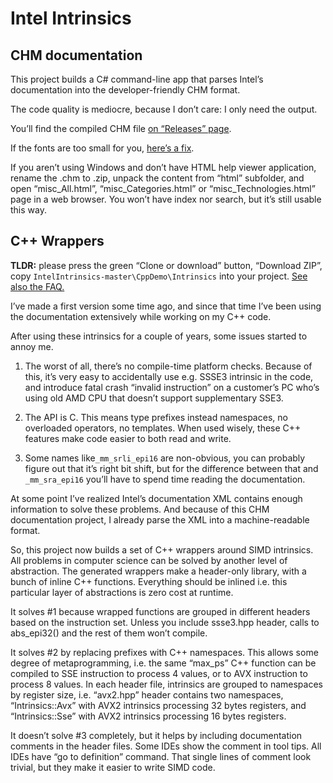 # Intel Intrinsics## CHM documentationThis project builds a C# command-line app that parses Intel’s documentation into the developer-friendly CHM format.The code quality is mediocre, because I don’t care: I only need the output.You’ll find the compiled CHM file [on “Releases” page](https://github.com/Const-me/IntelIntrinsics/releases).If the fonts are too small for you, [here’s a fix](https://superuser.com/a/204783/31483).If you aren’t using Windows and don’t have HTML help viewer application, rename the .chm to .zip, unpack the content from “html” subfolder, and open “misc\_All.html”, “misc\_Categories.html” or “misc\_Technologies.html” page in a web browser.You won’t have index nor search, but it’s still usable this way.## C++ Wrappers**TLDR:** please press the green “Clone or download” button, “Download ZIP”, copy `IntelIntrinsics-master\CppDemo\Intrinsics` into your project. [See also the FAQ.](https://github.com/Const-me/IntelIntrinsics/blob/master/cpp-faq.md)I’ve made a first version some time ago, and since that time I’ve been using the documentation extensively while working on my C++ code.After using these intrinsics for a couple of years, some issues started to annoy me.1. The worst of all, there’s no compile-time platform checks.Because of this, it’s very easy to accidentally use e.g. SSSE3 intrinsic in the code, and introduce fatal crash “invalid instruction” on a customer’s PC who’s using old AMD CPU that doesn’t support supplementary SSE3.2. The API is C. This means type prefixes instead namespaces, no overloaded operators, no templates. When used wisely, these C++ features make code easier to both read and write.3. Some names like`_mm_srli_epi16` are non-obvious, you can probably figure out that it’s right bit shift, but for the difference between that and `_mm_sra_epi16` you’ll have to spend time reading the documentation.At some point I’ve realized Intel’s documentation XML contains enough information to solve these problems. And because of this CHM documentation project, I already parse the XML into a machine-readable format.So, this project now builds a set of C++ wrappers around SIMD intrinsics. All problems in computer science can be solved by another level of abstraction.The generated wrappers make a header-only library, with a bunch of inline C++ functions. Everything should be inlined i.e. this particular layer of abstractions is zero cost at runtime.It solves #1 because wrapped functions are grouped in different headers based on the instruction set. Unless you include ssse3.hpp header, calls to abs_epi32() and the rest of them won’t compile.It solves #2 by replacing prefixes with C++ namespaces. This allows some degree of metaprogramming, i.e. the same “max_ps” C++ function can be compiled to SSE instruction to process 4 values, or to AVX instruction to process 8 values. In each header file, intrinsics are grouped to namespaces by register size, i.e. “avx2.hpp” header contains two namespaces, “Intrinsics::Avx” with AVX2 intrinsics processing 32 bytes registers, and “Intrinsics::Sse” with AVX2 intrinsics processing 16 bytes registers.It doesn’t solve #3 completely, but it helps by including documentation comments in the header files. Some IDEs show the comment in tool tips. All IDEs have “go to definition” command.That single lines of comment look trivial, but they make it easier to write SIMD code.